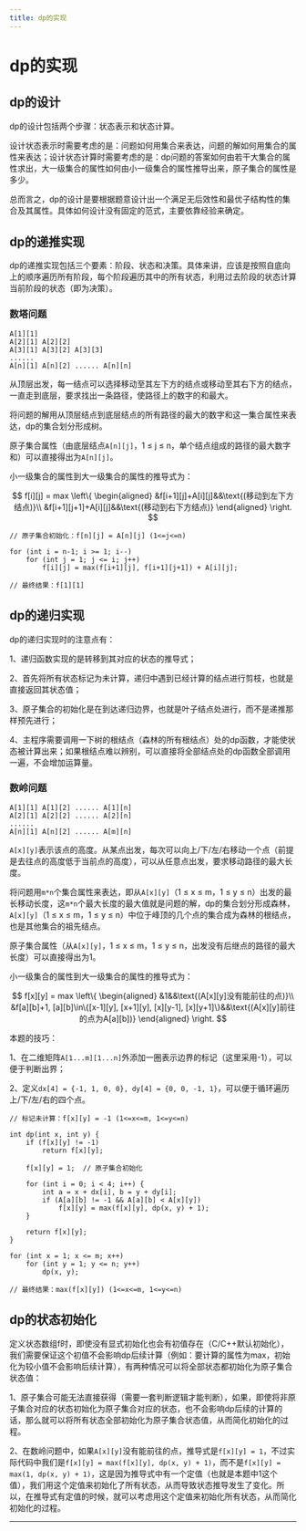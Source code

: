 ```yaml
---
title: dp的实现
---
```


# dp的实现

<script type="text/javascript" src="/include/head.js"></script>

## dp的设计

dp的设计包括两个步骤：状态表示和状态计算。

设计状态表示时需要考虑的是：问题如何用集合来表达，问题的解如何用集合的属性来表达；设计状态计算时需要考虑的是：dp问题的答案如何由若干大集合的属性求出，大一级集合的属性如何由小一级集合的属性推导出来，原子集合的属性是多少。

总而言之，dp的设计是要根据题意设计出一个满足无后效性和最优子结构性的集合及其属性。具体如何设计没有固定的范式，主要依靠经验来确定。

## dp的递推实现

dp的递推实现包括三个要素：阶段、状态和决策。具体来讲，应该是按照自底向上的顺序遍历所有阶段，每个阶段遍历其中的所有状态，利用过去阶段的状态计算当前阶段的状态（即为决策）。

### 数塔问题

```
A[1][1]
A[2][1] A[2][2]
A[3][1] A[3][2] A[3][3]
......
A[n][1] A[n][2] ...... A[n][n]
```

从顶层出发，每一结点可以选择移动至其左下方的结点或移动至其右下方的结点，一直走到底层，要求找出一条路径，使路径上的数字的和最大。

将问题的解用从顶层结点到底层结点的所有路径的最大的数字和这一集合属性来表达，dp的集合划分形成树。

原子集合属性（由底层结点`A[n][j]`，1 $\leqslant$ j $\leqslant$ n，单个结点组成的路径的最大数字和）可以直接得出为`A[n][j]`。

小一级集合的属性到大一级集合的属性的推导式为：

$$
f[i][j] = max
\left\{
\begin{aligned}
&f[i+1][j]+A[i][j]&&\text{(移动到左下方结点)}\\
&f[i+1][j+1]+A[i][j]&&\text{(移动到右下方结点)}
\end{aligned}
\right.
$$

```
// 原子集合初始化：f[n][j] = A[n][j] (1<=j<=n)

for (int i = n-1; i >= 1; i--)
    for (int j = 1; j <= i; j++)
        f[i][j] = max(f[i+1][j], f[i+1][j+1]) + A[i][j];

// 最终结果：f[1][1]
```

## dp的递归实现

dp的递归实现时的注意点有：

1、递归函数实现的是转移到其对应的状态的推导式；

2、首先将所有状态标记为未计算，递归中遇到已经计算的结点进行剪枝，也就是直接返回其状态值；

3、原子集合的初始化是在到达递归边界，也就是叶子结点处进行，而不是递推那样预先进行；

4、主程序需要调用一下树的根结点（森林的所有根结点）处的dp函数，才能使状态被计算出来；如果根结点难以辨别，可以直接将全部结点处的dp函数全部调用一遍，不会增加运算量。

### 数岭问题

```
A[1][1] A[1][2] ...... A[1][n]
A[2][1] A[2][2] ...... A[2][n]
......
A[n][1] A[n][2] ...... A[m][n]
```

`A[x][y]`表示该点的高度。从某点出发，每次可以向上/下/左/右移动一个点（前提是去往点的高度低于当前点的高度），可以从任意点出发，要求移动路径的最大长度。

将问题用`m*n`个集合属性来表达，即从`A[x][y]`（1 $\leqslant$ x $\leqslant$ m，1 $\leqslant$ y $\leqslant$ n）出发的最长移动长度，这`m*n`个最大长度的最大值就是问题的解，dp的集合划分形成森林，
`A[x][y]`（1 $\leqslant$ x $\leqslant$ m，1 $\leqslant$ y $\leqslant$ n）中位于峰顶的几个点的集合成为森林的根结点，也是其他集合的祖先结点。

原子集合属性（从`A[x][y]`，1 $\leqslant$ x $\leqslant$ m，1 $\leqslant$ y $\leqslant$ n，出发没有后继点的路径的最大长度）可以直接得出为1。

小一级集合的属性到大一级集合的属性的推导式为：

$$
f[x][y] = max
\left\{
\begin{aligned}
&1&&\text{(A[x][y]没有能前往的点)}\\
&f[a][b]+1, [a][b]\in\{[x-1][y], [x+1][y], [x][y-1], [x][y+1]\}&&\text{(A[x][y]前往的点为A[a][b])}
\end{aligned}
\right.
$$

本题的技巧：

1、在二维矩阵`A[1...m][1...n]`外添加一圈表示边界的标记（这里采用-1），可以便于判断出界；

2、定义`dx[4] = {-1, 1, 0, 0}, dy[4] = {0, 0, -1, 1}`，可以便于循环遍历上/下/左/右的四个点。

```
// 标记未计算：f[x][y] = -1 (1<=x<=m, 1<=y<=n)

int dp(int x, int y) {
    if (f[x][y] != -1)
        return f[x][y];

    f[x][y] = 1;  // 原子集合初始化

    for (int i = 0; i < 4; i++) {
        int a = x + dx[i], b = y + dy[i];
        if (A[a][b] != -1 && A[a][b] < A[x][y])
            f[x][y] = max(f[x][y], dp(x, y) + 1);
    }

    return f[x][y];
}

for (int x = 1; x <= m; x++)
    for (int y = 1; y <= n; y++)
        dp(x, y);

// 最终结果：max(f[x][y]) (1<=x<=m, 1<=y<=n)
```

## dp的状态初始化

定义状态数组f时，即使没有显式初始化也会有初值存在（C/C++默认初始化），我们需要保证这个初值不会影响dp后续计算（例如：要计算的属性为max，初始化为较小值不会影响后续计算），有两种情况可以将全部状态都初始化为原子集合状态值：

1、原子集合可能无法直接获得（需要一套判断逻辑才能判断），如果，即使将非原子集合对应的状态初始化为原子集合对应的状态，也不会影响dp后续的计算的话，那么就可以将所有状态全部初始化为原子集合状态值，从而简化初始化的过程。

2、在数岭问题中，如果`A[x][y]`没有能前往的点，推导式是`f[x][y] = 1`，不过实际代码中我们是`f[x][y] = max(f[x][y], dp(x, y) + 1)`，而不是`f[x][y] = max(1, dp(x, y) + 1)`，这是因为推导式中有一个定值（也就是本题中1这个值），我们用这个定值来初始化了所有状态，从而导致状态推导发生了变化。所以，在推导式有定值的时候，就可以考虑用这个定值来初始化所有状态，从而简化初始化的过程。

---

<script type="text/javascript" src="/include/tail.js"></script>
